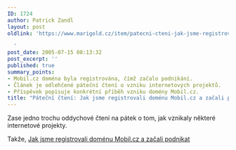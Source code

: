 ```yaml
---
ID: 1724
author: Patrick Zandl
layout: post
oldlink: 'https://www.marigold.cz/item/patecni-cteni-jak-jsme-registrovali-domenu-mobil-cz-a-zacali-podnikat

  '
post_date: 2005-07-15 08:13:32
post_excerpt: ''
published: true
summary_points:
- Mobil.cz doména byla registrována, čímž začalo podnikání.
- Článek je odlehčené páteční čtení o vzniku internetových projektů.
- Příspěvek popisuje konkrétní příběh vzniku domény Mobil.cz.
title: "Páteční čtení: Jak jsme registrovali doménu Mobil.cz a začali podnikat"
---
```


<p>Zase jedno trochu oddychové čtení na pátek o tom, jak vznikaly některé internetové projekty. </p>

<p>Takže, <a href="/item/jak-jsme-registrovali-domenu-mobil-cz-a-zacali-podnikat">Jak jsme registrovali doménu Mobil.cz a začali podnikat</a>
</p>